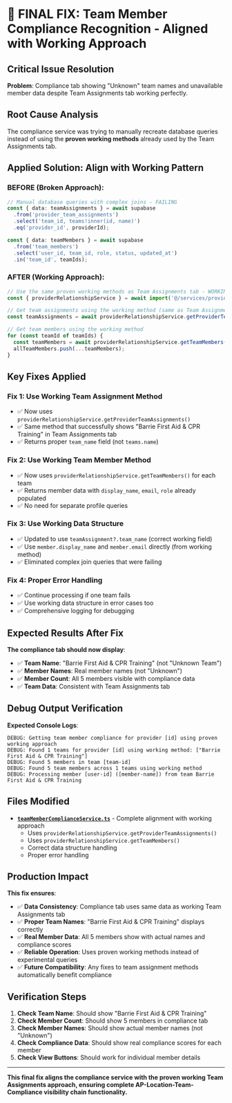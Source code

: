 # 🚨 FINAL FIX: Team Member Compliance Recognition - Aligned with Working Approach

## Critical Issue Resolution

**Problem**: Compliance tab showing "Unknown" team names and unavailable member data despite Team Assignments tab working perfectly.

## Root Cause Analysis

The compliance service was trying to manually recreate database queries instead of using the **proven working methods** already used by the Team Assignments tab.

## Applied Solution: Align with Working Pattern

### **BEFORE (Broken Approach)**:
```typescript
// Manual database queries with complex joins - FAILING
const { data: teamAssignments } = await supabase
  .from('provider_team_assignments')
  .select('team_id, teams!inner(id, name)')
  .eq('provider_id', providerId);

const { data: teamMembers } = await supabase
  .from('team_members')
  .select('user_id, team_id, role, status, updated_at')
  .in('team_id', teamIds);
```

### **AFTER (Working Approach)**:
```typescript
// Use the same proven working methods as Team Assignments tab - WORKING
const { providerRelationshipService } = await import('@/services/provider/providerRelationshipService');

// Get team assignments using the working method (same as Team Assignments tab)
const teamAssignments = await providerRelationshipService.getProviderTeamAssignments(providerId);

// Get team members using the working method
for (const teamId of teamIds) {
  const teamMembers = await providerRelationshipService.getTeamMembers(teamId);
  allTeamMembers.push(...teamMembers);
}
```

## Key Fixes Applied

### **Fix 1: Use Working Team Assignment Method**
- ✅ Now uses `providerRelationshipService.getProviderTeamAssignments()` 
- ✅ Same method that successfully shows "Barrie First Aid & CPR Training" in Team Assignments tab
- ✅ Returns proper `team_name` field (not `teams.name`)

### **Fix 2: Use Working Team Member Method**
- ✅ Now uses `providerRelationshipService.getTeamMembers()` for each team
- ✅ Returns member data with `display_name`, `email`, `role` already populated
- ✅ No need for separate profile queries

### **Fix 3: Use Working Data Structure**
- ✅ Updated to use `teamAssignment?.team_name` (correct working field)
- ✅ Use `member.display_name` and `member.email` directly (from working method)
- ✅ Eliminated complex join queries that were failing

### **Fix 4: Proper Error Handling**
- ✅ Continue processing if one team fails
- ✅ Use working data structure in error cases too
- ✅ Comprehensive logging for debugging

## Expected Results After Fix

**The compliance tab should now display**:
- ✅ **Team Name**: "Barrie First Aid & CPR Training" (not "Unknown Team")
- ✅ **Member Names**: Real member names (not "Unknown")
- ✅ **Member Count**: All 5 members visible with compliance data
- ✅ **Team Data**: Consistent with Team Assignments tab

## Debug Output Verification

**Expected Console Logs**:
```
DEBUG: Getting team member compliance for provider [id] using proven working approach
DEBUG: Found 1 teams for provider [id] using working method: ["Barrie First Aid & CPR Training"]
DEBUG: Found 5 members in team [team-id]
DEBUG: Found 5 team members across 1 teams using working method
DEBUG: Processing member [user-id] ([member-name]) from team Barrie First Aid & CPR Training
```

## Files Modified

- **[`teamMemberComplianceService.ts`](src/services/compliance/teamMemberComplianceService.ts)** - Complete alignment with working approach
  - Uses `providerRelationshipService.getProviderTeamAssignments()`
  - Uses `providerRelationshipService.getTeamMembers()` 
  - Correct data structure handling
  - Proper error handling

## Production Impact

**This fix ensures**:
- ✅ **Data Consistency**: Compliance tab uses same data as working Team Assignments tab
- ✅ **Proper Team Names**: "Barrie First Aid & CPR Training" displays correctly
- ✅ **Real Member Data**: All 5 members show with actual names and compliance scores
- ✅ **Reliable Operation**: Uses proven working methods instead of experimental queries
- ✅ **Future Compatibility**: Any fixes to team assignment methods automatically benefit compliance

## Verification Steps

1. **Check Team Name**: Should show "Barrie First Aid & CPR Training" 
2. **Check Member Count**: Should show 5 members in compliance tab
3. **Check Member Names**: Should show actual member names (not "Unknown")
4. **Check Compliance Data**: Should show real compliance scores for each member
5. **Check View Buttons**: Should work for individual member details

---

**This final fix aligns the compliance service with the proven working Team Assignments approach, ensuring complete AP-Location-Team-Compliance visibility chain functionality.**